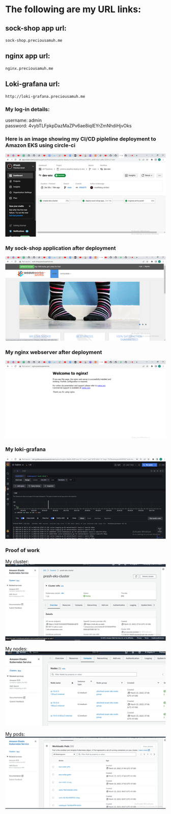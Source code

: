 # The following are my URL links:
## sock-shop app url: 

    sock-shop.preciousamuh.me

## nginx app url:

    nginx.preciousamuh.me

## Loki-grafana url:

    http://loki-grafana.preciousamuh.me

### My log-in details:
username: admin  
password: 4vybTLFpkpDazMaZPv6ae8iqIEYrZmNhdiHjvOks

    
### Here is an image showing my CI/CD pipleline deployment to Amazon EKS using circle-ci
![my-image](./images/circle-ci.PNG)

### My sock-shop application after deployment
![my-socks-web](./images/socks-app.PNG)

### My nginx webserver after deployment
![my-nginx-web](./images/nginx.PNG)

### My loki-grafana
![my-grafana](./images/loki-grafana.PNG)


### Proof of work

My cluster:  
![my-cluster](./images/cluster1.PNG)  

My nodes:  
![my-nodes](./images/nodegroups.PNG)  

My pods:  
![my-grafana](./images/pods.PNG)
